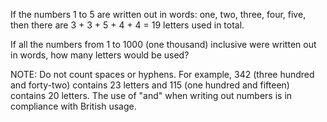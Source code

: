 If the numbers 1 to 5 are written out in words: 
one, two, three, four, five, then there are 
3 + 3 + 5 + 4 + 4 = 19 letters used in total.

If all the numbers from 1 to 1000 (one thousand)
inclusive were written out in words, how many 
letters would be used?

NOTE: Do not count spaces or hyphens. For example,
342 (three hundred and forty-two) contains 23 
letters and 115 (one hundred and fifteen) contains
20 letters. The use of "and" when writing out
numbers is in compliance with British usage.
